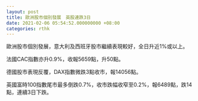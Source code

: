 ```yaml
---
layout: post
title: 歐洲股市個別發展　英股連跌3日
date: 2021-02-06 05:54:52.000000000 +08:00
categories: rthk
---
```


歐洲股市個別發展，意大利及西班牙股市繼續表現較好，全日升近1%或以上。

法國CAC指數亦升0.9%，收報5659點，升50點。

德國股市表現反覆，DAX指數微跌3點收市，報14056點。

英國富時100指數尾市最多倒跌0.7%，收市跌幅收窄至0.2%，報6489點，跌14點，連續3日下跌。
